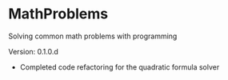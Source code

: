 # MathProblems
Solving common math problems with programming

Version: 0.1.0.d
- Completed code refactoring for the quadratic formula solver
